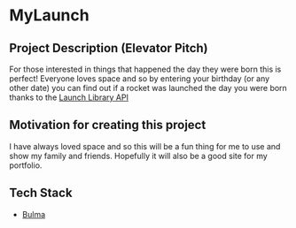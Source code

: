 # MyLaunch

## Project Description (Elevator Pitch)

For those interested in things that happened the day they were born this is perfect! Everyone loves space and so by entering your birthday (or any other date) you can find out if a rocket was launched the day you were born thanks to the [Launch Library API](https://www.launchlibrary.net/docs/1.3/api.html#tippitytop)

## Motivation for creating this project

I have always loved space and so this will be a fun thing for me to use and show my family and friends. Hopefully it will also be a good site for my portfolio.

## Tech Stack

* [Bulma](https://bulma.io/)
